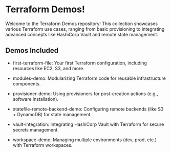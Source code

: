 # Terraform Demos!
Welcome to the Terraform Demos repository! This collection showcases various Terraform use cases, ranging from basic provisioning to integrating advanced concepts like HashiCorp Vault and remote state management.

## Demos Included
- first-terraform-file: Your first Terraform configuration, including resources like EC2, S3, and more.

- modules-demo: Modularizing Terraform code for reusable infrastructure components.

- provisioner-demo: Using provisioners for post-creation actions (e.g., software installation).

- statefile-remote-backend-demo: Configuring remote backends (like S3 + DynamoDB) for state management.

- vault-integration: Integrating HashiCorp Vault with Terraform for secure secrets management.

- workspace-demo: Managing multiple environments (dev, prod, etc.) with Terraform workspaces.
